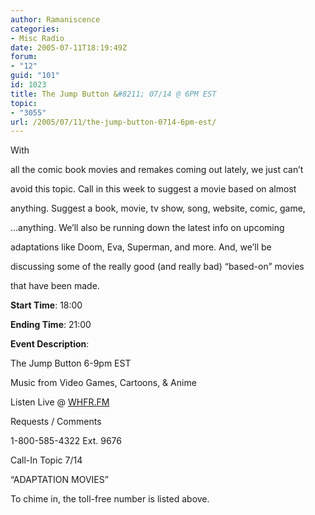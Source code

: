 ```yaml
---
author: Ramaniscence
categories:
- Misc Radio
date: 2005-07-11T18:19:49Z
forum:
- "12"
guid: "101"
id: 1023
title: The Jump Button &#8211; 07/14 @ 6PM EST
topic:
- "3055"
url: /2005/07/11/the-jump-button-0714-6pm-est/
---
```


With
  
all the comic book movies and remakes coming out lately, we just can&#8217;t
  
avoid this topic. Call in this week to suggest a movie based on almost
  
anything. Suggest a book, movie, tv show, song, website, comic, game,
  
&#8230;anything. We&#8217;ll also be running down the latest info on upcoming
  
adaptations like Doom, Eva, Superman, and more. And, we&#8217;ll be
  
discussing some of the really good (and really bad) &#8220;based-on&#8221; movies
  
that have been made.
  
**Start Time**: 18:00
  
**Ending Time**: 21:00

**Event Description**:
  
The Jump Button 6-9pm EST
  
Music from Video Games, Cartoons, & Anime

Listen Live @ [WHFR.FM](http://whfr.hfcc.net/content.php?page=listen)

Requests / Comments
  
1-800-585-4322 Ext. 9676

Call-In Topic 7/14
  
&#8220;ADAPTATION MOVIES&#8221;

To chime in, the toll-free number is listed above.